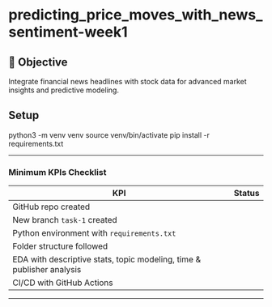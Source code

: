 # predicting_price_moves_with_news_sentiment-week1 

## 📌 Objective
Integrate financial news headlines with stock data for advanced market insights and predictive modeling.

## Setup

python3 -m venv venv
source venv/bin/activate
pip install -r requirements.txt


---

### Minimum KPIs Checklist

| KPI | Status |
|---|---|
| GitHub repo created | 
| New branch `task-1` created | 
| Python environment with `requirements.txt` |
| Folder structure followed |
| EDA with descriptive stats, topic modeling, time & publisher analysis | 
| CI/CD with GitHub Actions | 

---


